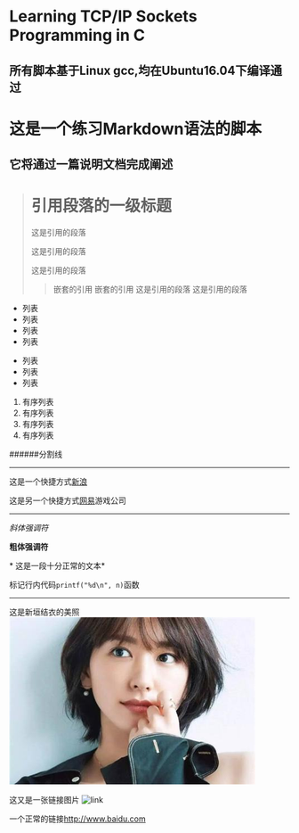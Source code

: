 Learning TCP/IP Sockets Programming in C
========================================

所有脚本基于Linux gcc,均在Ubuntu16.04下编译通过
---------------------------------------------

# 这是一个练习Markdown语法的脚本

## 它将通过一篇说明文档完成阐述

> # 引用段落的一级标题
>  这是引用的段落
>
>  这是引用的段落
>
>  这是引用的段落
> > 嵌套的引用
> > 嵌套的引用
> 这是引用的段落
> 这是引用的段落

* 列表
* 列表
* 列表
* 列表

- 列表
- 列表
- 列表


1. 有序列表
2. 有序列表
3. 有序列表
4. 有序列表

######分割线
* * *

这是一个快捷方式[新浪](http://www.sina.com.cn)

这是另一个快捷方式[网易](http://esnet.com "ESNET")游戏公司

* * *

*斜体强调符*
>
**粗体强调符**
>
\* 这是一段十分正常的文本\*

标记行内代码`printf("%d\n", n)`函数

* * *

这是新垣结衣的美照
![aragakki](aragakki.jpg)
>
这又是一张链接图片
![link](https://timgsa.baidu.com/timg?image&quality=80&size=b10000_10000&sec=1515985575&di=aa252740fd67acacf13c276b9b704772&src=http://img.mp.itc.cn/upload/20160719/ddd5bc3e6b9e4f968f0118db81137b82_th.jpg)

一个正常的链接<http://www.baidu.com>